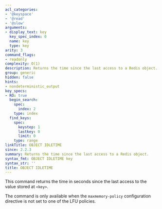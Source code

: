 ```yaml
---
acl_categories:
- '@keyspace'
- '@read'
- '@slow'
arguments:
- display_text: key
  key_spec_index: 0
  name: key
  type: key
arity: 3
command_flags:
- readonly
complexity: O(1)
description: Returns the time since the last access to a Redis object.
group: generic
hidden: false
hints:
- nondeterministic_output
key_specs:
- RO: true
  begin_search:
    spec:
      index: 2
    type: index
  find_keys:
    spec:
      keystep: 1
      lastkey: 0
      limit: 0
    type: range
linkTitle: OBJECT IDLETIME
since: 2.2.3
summary: Returns the time since the last access to a Redis object.
syntax_fmt: OBJECT IDLETIME key
syntax_str: ''
title: OBJECT IDLETIME
---
```

This command returns the time in seconds since the last access to the value stored at `<key>`.

The command is only available when the `maxmemory-policy` configuration directive is not set to one of the LFU policies.
